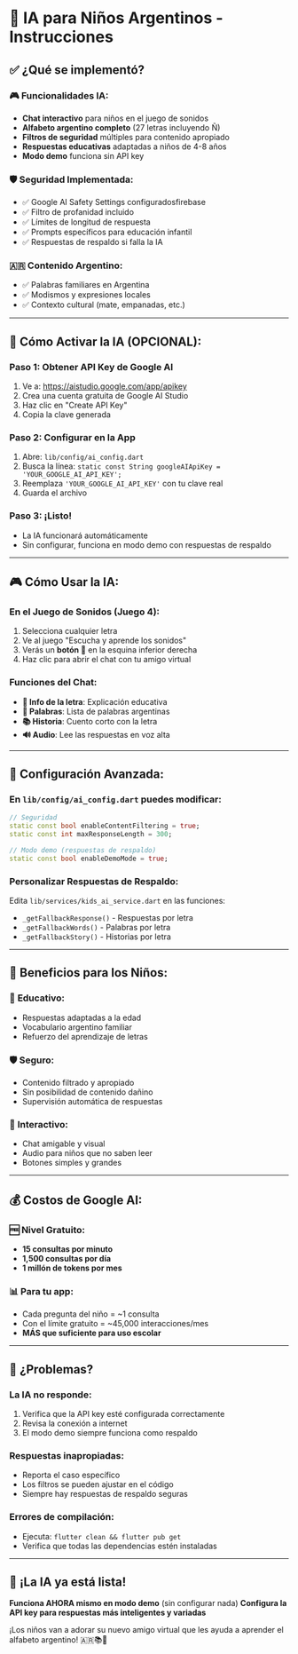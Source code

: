 # 🤖 IA para Niños Argentinos - Instrucciones

## ✅ **¿Qué se implementó?**

### 🎮 **Funcionalidades IA:**
- **Chat interactivo** para niños en el juego de sonidos
- **Alfabeto argentino completo** (27 letras incluyendo Ñ)
- **Filtros de seguridad** múltiples para contenido apropiado
- **Respuestas educativas** adaptadas a niños de 4-8 años
- **Modo demo** funciona sin API key

### 🛡️ **Seguridad Implementada:**
- ✅ Google AI Safety Settings configuradosfirebase
- ✅ Filtro de profanidad incluido
- ✅ Límites de longitud de respuesta
- ✅ Prompts específicos para educación infantil
- ✅ Respuestas de respaldo si falla la IA

### 🇦🇷 **Contenido Argentino:**
- ✅ Palabras familiares en Argentina
- ✅ Modismos y expresiones locales
- ✅ Contexto cultural (mate, empanadas, etc.)

---

## 🚀 **Cómo Activar la IA (OPCIONAL):**

### **Paso 1: Obtener API Key de Google AI**
1. Ve a: https://aistudio.google.com/app/apikey
2. Crea una cuenta gratuita de Google AI Studio
3. Haz clic en "Create API Key"
4. Copia la clave generada

### **Paso 2: Configurar en la App**
1. Abre: `lib/config/ai_config.dart`
2. Busca la línea: `static const String googleAIApiKey = 'YOUR_GOOGLE_AI_API_KEY';`
3. Reemplaza `'YOUR_GOOGLE_AI_API_KEY'` con tu clave real
4. Guarda el archivo

### **Paso 3: ¡Listo!**
- La IA funcionará automáticamente
- Sin configurar, funciona en modo demo con respuestas de respaldo

---

## 🎮 **Cómo Usar la IA:**

### **En el Juego de Sonidos (Juego 4):**
1. Selecciona cualquier letra
2. Ve al juego "Escucha y aprende los sonidos"
3. Verás un **botón 🤖** en la esquina inferior derecha
4. Haz clic para abrir el chat con tu amigo virtual

### **Funciones del Chat:**
- **📖 Info de la letra**: Explicación educativa
- **📝 Palabras**: Lista de palabras argentinas
- **📚 Historia**: Cuento corto con la letra
- **🔊 Audio**: Lee las respuestas en voz alta

---

## 🔧 **Configuración Avanzada:**

### **En `lib/config/ai_config.dart` puedes modificar:**

```dart
// Seguridad
static const bool enableContentFiltering = true;
static const int maxResponseLength = 300;

// Modo demo (respuestas de respaldo)
static const bool enableDemoMode = true;
```

### **Personalizar Respuestas de Respaldo:**
Edita `lib/services/kids_ai_service.dart` en las funciones:
- `_getFallbackResponse()` - Respuestas por letra
- `_getFallbackWords()` - Palabras por letra  
- `_getFallbackStory()` - Historias por letra

---

## 🎯 **Beneficios para los Niños:**

### 🧠 **Educativo:**
- Respuestas adaptadas a la edad
- Vocabulario argentino familiar
- Refuerzo del aprendizaje de letras

### 🛡️ **Seguro:**
- Contenido filtrado y apropiado
- Sin posibilidad de contenido dañino
- Supervisión automática de respuestas

### 🎨 **Interactivo:**
- Chat amigable y visual
- Audio para niños que no saben leer
- Botones simples y grandes

---

## 💰 **Costos de Google AI:**

### 🆓 **Nivel Gratuito:**
- **15 consultas por minuto**
- **1,500 consultas por día**
- **1 millón de tokens por mes**

### 📊 **Para tu app:**
- Cada pregunta del niño = ~1 consulta
- Con el límite gratuito = ~45,000 interacciones/mes
- **MÁS que suficiente para uso escolar**

---

## 🚨 **¿Problemas?**

### **La IA no responde:**
1. Verifica que la API key esté configurada correctamente
2. Revisa la conexión a internet
3. El modo demo siempre funciona como respaldo

### **Respuestas inapropiadas:**
- Reporta el caso específico
- Los filtros se pueden ajustar en el código
- Siempre hay respuestas de respaldo seguras

### **Errores de compilación:**
- Ejecuta: `flutter clean && flutter pub get`
- Verifica que todas las dependencias estén instaladas

---

## 🎉 **¡La IA ya está lista!**

**Funciona AHORA mismo en modo demo** (sin configurar nada)
**Configura la API key para respuestas más inteligentes y variadas**

¡Los niños van a adorar su nuevo amigo virtual que les ayuda a aprender el alfabeto argentino! 🇦🇷📚🤖